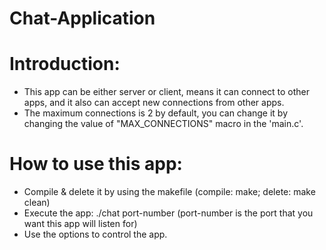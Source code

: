 # Chat-Application

# Introduction:
- This app can be either server or client, means it can connect to other apps, and it also can accept new connections from other apps.
- The maximum connections is 2 by default, you can change it by changing the value of "MAX_CONNECTIONS" macro in the 'main.c'.
  
# How to use this app:
- Compile & delete it by using the makefile (compile: make; delete: make clean)
- Execute the app:  ./chat port-number  (port-number is the port that you want this app will listen for)
- Use the options to control the app.
